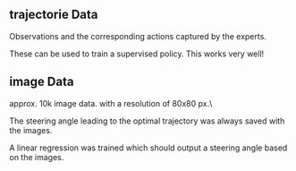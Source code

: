 ## trajectorie Data
Observations and the corresponding actions captured by the experts.

These can be used to train a supervised policy. This works very well!



## image Data
approx. 10k image data. with a resolution of 80x80 px.\

The steering angle leading to the optimal trajectory was always saved with the images.

A linear regression was trained which should output a steering angle based on the images.
